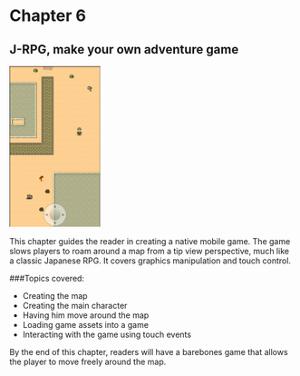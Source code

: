 # Chapter 6
## J-RPG, make your own adventure game 
![Screenshot](../screenshots/app06.png)

This chapter guides the reader in creating a native mobile game. The game slows players to roam around a map from a tip view perspective, much like a classic Japanese RPG. It covers graphics manipulation and touch control.

###Topics covered: 
- Creating the map  
- Creating the main character 
- Having him move around the map
- Loading game assets into a game
- Interacting with the game using touch events

By the end of this chapter, readers will have a barebones game that allows the player to move freely around the map. 